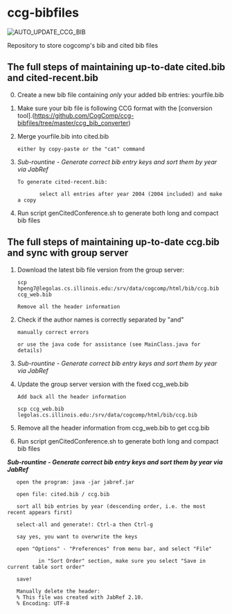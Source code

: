 # ccg-bibfiles
![AUTO_UPDATE_CCG_BIB](https://github.com/CogComp/ccg-bibfiles/workflows/AUTO_UPDATE_CCG_BIB/badge.svg)

Repository to store cogcomp's bib and cited bib files

## The full steps of maintaining up-to-date cited.bib and cited-recent.bib

0. Create a new bib file containing *only* your added bib entries: yourfile.bib

1. Make sure your bib file is following CCG format with the [conversion tool].(https://github.com/CogComp/ccg-bibfiles/tree/master/ccg_bib_converter)

2. Merge yourfile.bib into cited.bib

       either by copy-paste or the "cat" command

3. *Sub-rountine - Generate correct bib entry keys and sort them by year via JabRef*

       To generate cited-recent.bib: 

              select all entries after year 2004 (2004 included) and make a copy

4. Run script genCitedConference.sh to generate both long and compact bib files

## The full steps of maintaining up-to-date ccg.bib and sync with group server

1. Download the latest bib file version from the group server:
        
       scp hpeng7@legolas.cs.illinois.edu:/srv/data/cogcomp/html/bib/ccg.bib ccg_web.bib

       Remove all the header information

2. Check if the author names is correctly separated by "and"

       manually correct errors 

       or use the java code for assistance (see MainClass.java for details)

3. *Sub-rountine - Generate correct bib entry keys and sort them by year via JabRef*

4. Update the group server version with the fixed ccg_web.bib 

       Add back all the header information

       scp ccg_web.bib legolas.cs.illinois.edu:/srv/data/cogcomp/html/bib/ccg.bib

5. Remove all the header information from ccg_web.bib to get ccg.bib

6. Run script genCitedConference.sh to generate both long and compact bib files

**_Sub-rountine - Generate correct bib entry keys and sort them by year via JabRef_**

       open the program: java -jar jabref.jar

       open file: cited.bib / ccg.bib

       sort all bib entries by year (descending order, i.e. the most recent appears first)

       select-all and generate!: Ctrl-a then Ctrl-g

       say yes, you want to overwrite the keys

       open "Options" - "Preferences" from menu bar, and select "File"

              in "Sort Order" section, make sure you select "Save in current table sort order" 

       save! 

       Manually delete the header:
       % This file was created with JabRef 2.10.
       % Encoding: UTF-8

